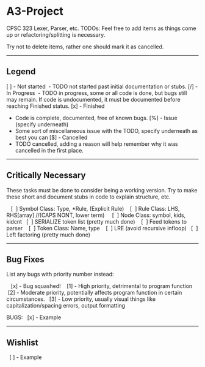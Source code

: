 # A3-Project
CPSC 323 Lexer, Parser, etc.
TODOs:
Feel free to add items as things come up or refactoring/splitting is necessary.

Try not to delete items, rather one should mark it as cancelled.




--------
Legend
--------
[ ] - Not started
  - TODO not started past initial documentation or stubs.
[/] - In Progress
  - TODO in progress, some or all code is done, but bugs still may remain. If code is undocumented, it must be documented before reaching Finished status.
[x] - Finished
  - Code is complete, documented, free of known bugs.
[%] - Issue (specify underneath)
  - Some sort of miscellaneous issue with the TODO, specify underneath as best you can
[$] - Cancelled
  - TODO cancelled, adding a reason will help remember why it was cancelled in the first place.


---------------------
Critically Necessary
---------------------
These tasks must be done to consider being a working version. Try to make these short and document stubs in code to explain structure, etc.

    [  ] Symbol Class: Type, *Rule, (Explicit Rule)
    [  ] Rule Class: LHS, RHS[array] //(CAPS NONT, lower term)
    [  ] Node Class: symbol, kids, kidcnt
    [  ] SERIALIZE token list (pretty much done)
    [  ] Feed tokens to parser
    [  ] Token Class: Name, type
    [  ] LRE (avoid recursive infloop)
    [  ] Left factoring (pretty much done)


----------
Bug Fixes
----------
List any bugs with priority number instead:

    [x] - Bug squashed!
    [1] - High priority, detrimental to program function
    [2] - Moderate priority, potentially affects program function in certain circumstances.
    [3] - Low priority, usually visual things like capitalization/spacing errors, output formatting


BUGS:
    [x] - Example

---------
Wishlist
---------

    [ ] - Example
